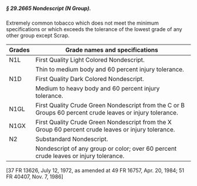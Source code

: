 ##### § 29.2665 Nondescript (N Group). #####

Extremely common tobacco which does not meet the minimum specifications or which exceeds the tolerance of the lowest grade of any other group except Scrap.

|Grades|                                     Grade names and specifications                                      |
|------|---------------------------------------------------------------------------------------------------------|
| N1L  |                                First Quality Light Colored Nondescript.                                 |
|      |                           Thin to medium body and 60 percent injury tolerance.                          |
| N1D  |                                 First Quality Dark Colored Nondescript.                                 |
|      |                          Medium to heavy body and 60 percent injury tolerance.                          |
| N1GL |First Quality Crude Green Nondescript from the C or B Groups 60 percent crude leaves or injury tolerance.|
| N1GX |   First Quality Crude Green Nondescript from the X Group 60 percent crude leaves or injury tolerance.   |
|  N2  |                                        Substandard Nondescript.                                         |
|      |           Nondescript of any group or color; over 60 percent crude leaves or injury tolerance.          |

[37 FR 13626, July 12, 1972, as amended at 49 FR 16757, Apr. 20, 1984; 51 FR 40407, Nov. 7, 1986]